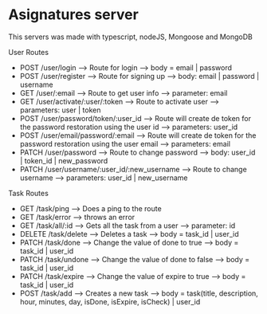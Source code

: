 # Asignatures server

This servers was made with typescript, nodeJS, Mongoose and MongoDB

User Routes

- POST /user/login --> Route for login --> body = email | password
- POST /user/register --> Route for signing up --> body: email | password | username
- GET /user/:email --> Route to get user info --> parameter: email
- GET /user/activate/:user/:token --> Route to activate user --> parameters: user | token
- POST /user/password/token/:user_id --> Route will create de token for the password restoration using the user id --> parameters: user_id
- POST /user/email/password/:email --> Route will create de token for the password restoration using the user email --> parameters: email
- PATCH /user/password --> Route to change password --> body: user_id | token_id | new_password
- PATCH /user/username/:user_id/:new_username --> Route to change username --> parameters: user_id | new_username

Task Routes

- GET /task/ping --> Does a ping to the route
- GET /task/error --> throws an error
- GET /task/all/:id --> Gets all the task from a user --> parameter: id
- DELETE /task/delete --> Deletes a task --> body = task_id | user_id
- PATCH /task/done --> Change the value of done to true --> body = task_id | user_id
- PATCH /task/undone --> Change the value of done to false --> body = task_id | user_id
- PATCH /task/expire --> Change the value of expire to true --> body = task_id | user_id
- POST /task/add --> Creates a new task --> body = task(title, description, hour, minutes, day, isDone, isExpire, isCheck) | user_id

